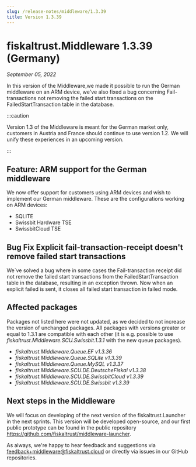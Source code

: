 ```yaml
---
slug: /release-notes/middleware/1.3.39
title: Version 1.3.39
---
```


# fiskaltrust.Middleware 1.3.39 (Germany)
_September 05, 2022_

In this version of the Middleware,we made it possible to run the German middleware on an ARM device, we've also fixed a bug concerning Fail-transactions not removing the failed start transactions on the FailedStartTransaction table in the database.

:::caution

Version 1.3 of the Middleware is meant for the German market only, customers in Austria and France should continue to use version 1.2. We will unify these experiences in an upcoming version.

:::

## Feature: ARM support for the German middleware
We now offer support for customers using ARM devices and wish to implement our German middleware. These are the configurations working on ARM devices:
- SQLITE
- Swissbit Hardware TSE
- SwissbitCloud TSE


## Bug Fix Explicit fail-transaction-receipt doesn't remove failed start transactions
We´ve solved a bug where in some cases the Fail-transaction receipt did not remove the failed start transactions from the FailedStartTransaction table in the database, resulting in an exception thrown. Now when an explicit failed is sent, it closes all failed start transaction in failed mode.


## Affected packages
Packages not listed here were not updated, as we decided to not increase the version of unchanged packages. All packages with versions greater or equal to 1.3.1 are compatible with each other (it is e.g. possible to use _fiskaltrust.Middleware.SCU.Swissbit.1.3.1_ with the new queue packages).

- _fiskaltrust.Middleware.Queue.EF v1.3.36_
- _fiskaltrust.Middleware.Queue.SQLite v1.3.39_
- _fiskaltrust.Middleware.Queue.MySQL v1.3.37_
- _fiskaltrust.Middleware.SCU.DE.DeutscheFiskal v1.3.38_
- _fiskaltrust.Middleware.SCU.DE.SwissbitCloud v1.3.39_
- _fiskaltrust.Middleware.SCU.DE.Swissbit v1.3.39_

## Next steps in the Middleware
We will focus on developing of the next version of the fiskaltrust.Launcher in the next sprints.
This version will be developed open-source, and our first public prototype can be found in the public repository https://github.com/fiskaltrust/middleware-launcher.

As always, we're happy to hear feedback and suggestions via [feedback+middleware@fiskaltrust.cloud](mailto:feedback+middleware@fiskaltrust.cloud) or directly via issues in our GitHub repositories.
